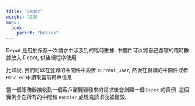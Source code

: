 ```yaml
---
title: "Depot"
weight: 2020
menu:
  book:
    parent: "basics"
---
```


Depot 是用於保存一次請求中涉及到的臨時數據. 中間件可以將自己處理的臨時數據放入 Depot, 供後續程序使用.

比如說, 我們可以在登錄的中間件中設置 ```current_user```, 然後在後續的中間件或者 ```Handler``` 中讀取當前用戶信息.

當一個服務器接收到一個客戶瀏覽器發來的請求後會創建一個 ```Depot``` 的實例. 這個實例會在所有的中間和 ```Handler``` 處理完請求後被銷毀.